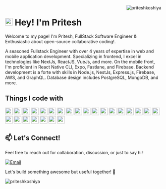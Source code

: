 <img align="right" src="https://visitor-badge.laobi.icu/badge?page_id=priteshkoshiya/priteshkoshiya" alt="priteshkoshiya">    

<h1><img src="https://emojis.slackmojis.com/emojis/images/1531849430/4246/blob-sunglasses.gif?1531849430" width="24"/> Hey! I'm Pritesh</h1>

Welcome to my page!
I'm Pritesh, FullStack Software Engineer & Enthusiastic about open-source collaborative coding!.

A seasoned Fullstack Engineer with over 4 years of expertise in web and mobile application development. Specializing in frontend, I excel in technologies like NextJs, ReactJS, VueJs, and more. On the mobile front, I'm proficient in React Native CLI, Expo, Fastlane, and Firebase. Backend development is a forte with skills in Node.js, NestJs, Express.js, Firebase, AWS, and GraphQL. Database design includes PostgreSQL, MongoDB, and more.


## Things I code with

  <p>
          <img src="https://github.com/get-icon/geticon/raw/master/icons/react.svg" width="24px" height="24px" />
          <img src="https://github.com/get-icon/geticon/raw/master/icons/nextjs.svg" width="24px" height="24px" />
          <img src="https://github.com/get-icon/geticon/raw/master/icons/nestjs.svg" width="24px" height="24px" />
          <img src="https://github.com/get-icon/geticon/raw/master/icons/vue.svg" width="24px" height="24px" />
          <img src="https://github.com/get-icon/geticon/raw/master/icons/android-icon.svg" width="24px" height="24px" />
          <img src="https://github.com/get-icon/geticon/raw/master/icons/ios.svg" width="24px" height="24px" />
          <img src="https://github.com/get-icon/geticon/raw/master/icons/aws.svg" width="24px" height="24px" />
          <img src="https://github.com/get-icon/geticon/raw/master/icons/postman.svg" width="24px" height="24px" />
          <img src="https://github.com/get-icon/geticon/raw/master/icons/express.svg" width="24px" height="24px" />
          <img src="https://github.com/get-icon/geticon/raw/master/icons/git-icon.svg" width="24px" height="24px" />
          <img src="https://github.com/get-icon/geticon/raw/master/icons/github-icon.svg" width="24px" height="24px" />
          <img src="https://github.com/get-icon/geticon/raw/master/icons/google-icon.svg" width="24px" height="24px" />
          <img src="https://github.com/get-icon/geticon/raw/master/icons/javascript.svg" width="24px" height="24px" />
          <img src="https://github.com/get-icon/geticon/raw/master/icons/jest.svg" width="24px" height="24px" />
          <img src="https://github.com/get-icon/geticon/raw/master/icons/linux-tux.svg" width="24px" height="24px" />
          <img
            src="https://github.com/get-icon/geticon/raw/master/icons/microsoft-windows.svg"
            width="24px"
            height="24px"
          />
          <img src="https://github.com/get-icon/geticon/raw/master/icons/mongodb-icon.svg" width="24px" height="24px" />
          <img src="https://github.com/get-icon/geticon/raw/master/icons/nginx.svg" width="24px" height="24px" />
          <img src="https://github.com/get-icon/geticon/raw/master/icons/nodejs-icon.svg" width="24px" height="24px" />
          <img src="https://github.com/get-icon/geticon/raw/master/icons/npm.svg" width="24px" height="24px" />
          <img src="https://github.com/get-icon/geticon/raw/master/icons/prettier.svg" width="24px" height="24px" />
          <img src="https://github.com/get-icon/geticon/raw/master/icons/threejs.svg" width="24px" height="24px" />
          <img
            src="https://github.com/get-icon/geticon/raw/master/icons/typescript-icon.svg"
            width="24px"
            height="24px"
          />
          <img src="https://github.com/get-icon/geticon/raw/master/icons/ubuntu.svg" width="24px" height="24px" />
          <img src="https://github.com/get-icon/geticon/raw/master/icons/webpack.svg" width="24px" height="24px" />
        </p>

## 📫 Let's Connect!

Feel free to reach out for collaboration, discussion, or just to say hi!

<!-- [![Twitter](https://img.shields.io/badge/Twitter-%40parthdev-green)](https://twitter.com/parth_vaghani) -->
[![Email](https://img.shields.io/badge/Email-send%20a%20message-red)](mailto:koshiyapritesh21@gmail.com)

Let's build something awesome but useful together! 🚀

<p><img align="left" src="https://github-readme-stats.vercel.app/api/top-langs?username=priteshkoshiya&show_icons=true&locale=en&layout=compact" alt="priteshkoshiya" /></p>

<!-- <p>&nbsp;<img align="center" src="https://github-readme-stats.vercel.app/api?username=priteshkoshiya&show_icons=true&locale=en" alt="priteshkoshiya" /></p>  -->
